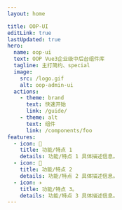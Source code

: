 ```yaml
---
layout: home

title: OOP-UI
editLink: true
lastUpdated: true
hero:
  name: oop-ui
  text: OOP Vue3企业级中后台组件库
  tagline: 主打简约、special
  image:
    src: /logo.gif
    alt: oop-admin-ui
  actions:
    - theme: brand
      text: 快速开始
      link: /guide/
    - theme: alt
      text: 组件
      link: /components/foo
features:
  - icon: 🔨
    title: 功能/特点 1
    details: 功能/特点 1 具体描述信息。
  - icon: 🧩
    title: 功能/特点 2
    details: 功能/特点 2 具体描述信息。
  - icon: ✈️
    title: 功能/特点 3。
    details: 功能/特点 3 具体描述信息。
---
```

